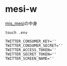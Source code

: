 # mesi-w
[mis_mesi](https://twitter.com/mis_mesi)の中身

```
touch .env
```
```
TWITTER_CONSUMER_KEY=''
TWITTER_CONSUMER_SECRET=''
TWITTER_ACCESS_TOKEN=''
TWITTER_SECRET_TOKEN=''
TWITTER_SCREEN_NAME=''
```

